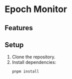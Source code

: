 # Epoch Monitor

## Features

## Setup

1. Clone the repository.
2. Install dependencies:
   ```sh
   pnpm install